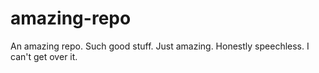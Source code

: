 # amazing-repo
An amazing repo. Such good stuff. Just amazing. Honestly speechless. I can't get over it.
